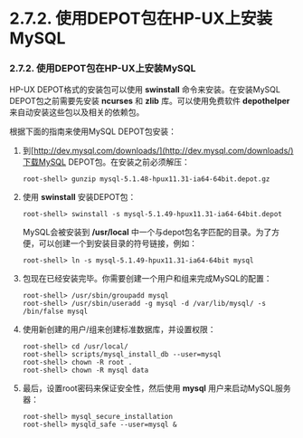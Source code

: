 # 2.7.2. 使用DEPOT包在HP-UX上安装MySQL

### 2.7.2. 使用DEPOT包在HP-UX上安装MySQL

HP-UX DEPOT格式的安装包可以使用 **swinstall** 命令来安装。在安装MySQL DEPOT包之前需要先安装 **ncurses** 和 **zlib** 库。可以使用免费软件 **depothelper** 来自动安装这些包以及相关的依赖包。

根据下面的指南来使用MySQL DEPOT包安装：

1. 到[http://dev.mysql.com/downloads/](http://dev.mysql.com/downloads/)下载MySQL DEPOT包。在安装之前必须解压：

    ```
    root-shell> gunzip mysql-5.1.48-hpux11.31-ia64-64bit.depot.gz
    ```

2. 使用 **swinstall** 安装DEPOT包：

    ```
    root-shell> swinstall -s mysql-5.1.49-hpux11.31-ia64-64bit.depot
    ```

    MySQL会被安装到 **/usr/local** 中一个与depot包名字匹配的目录。为了方便，可以创建一个到安装目录的符号链接，例如：

    ```
    root-shell> ln -s mysql-5.1.49-hpux11.31-ia64-64bit mysql
    ```

3. 包现在已经安装完毕。你需要创建一个用户和组来完成MySQL的配置：

    ```
    root-shell> /usr/sbin/groupadd mysql
    root-shell> /usr/sbin/useradd -g mysql -d /var/lib/mysql/ -s /bin/false mysql
    ```

4. 使用新创建的用户/组来创建标准数据库，并设置权限：

    ```
    root-shell> cd /usr/local/
    root-shell> scripts/mysql_install_db --user=mysql
    root-shell> chown -R root .
    root-shell> chown -R mysql data
    ```

5. 最后，设置root密码来保证安全性，然后使用 **mysql** 用户来启动MySQL服务器：

    ```
    root-shell> mysql_secure_installation
    root-shell> mysqld_safe --user=mysql &
    ```
